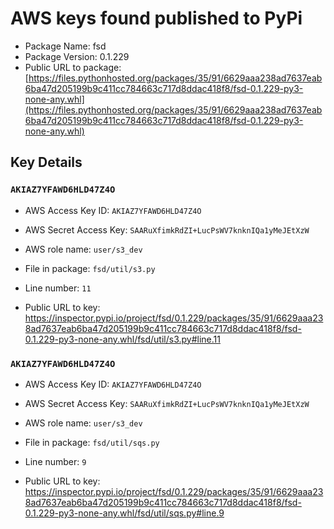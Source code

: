 # AWS keys found published to PyPi

* Package Name: fsd
* Package Version: 0.1.229
* Public URL to package: [https://files.pythonhosted.org/packages/35/91/6629aaa238ad7637eab6ba47d205199b9c411cc784663c717d8ddac418f8/fsd-0.1.229-py3-none-any.whl](https://files.pythonhosted.org/packages/35/91/6629aaa238ad7637eab6ba47d205199b9c411cc784663c717d8ddac418f8/fsd-0.1.229-py3-none-any.whl)

## Key Details

### `AKIAZ7YFAWD6HLD47Z4O`

* AWS Access Key ID: `AKIAZ7YFAWD6HLD47Z4O`
* AWS Secret Access Key: `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` 
* AWS role name: `user/s3_dev`
* File in package: `fsd/util/s3.py`
* Line number: `11`

* Public URL to key: https://inspector.pypi.io/project/fsd/0.1.229/packages/35/91/6629aaa238ad7637eab6ba47d205199b9c411cc784663c717d8ddac418f8/fsd-0.1.229-py3-none-any.whl/fsd/util/s3.py#line.11



### `AKIAZ7YFAWD6HLD47Z4O`

* AWS Access Key ID: `AKIAZ7YFAWD6HLD47Z4O`
* AWS Secret Access Key: `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` 
* AWS role name: `user/s3_dev`
* File in package: `fsd/util/sqs.py`
* Line number: `9`

* Public URL to key: https://inspector.pypi.io/project/fsd/0.1.229/packages/35/91/6629aaa238ad7637eab6ba47d205199b9c411cc784663c717d8ddac418f8/fsd-0.1.229-py3-none-any.whl/fsd/util/sqs.py#line.9


